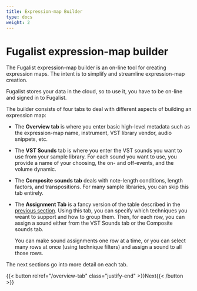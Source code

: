 ```yaml
---
title: Expression-map Builder
type: docs
weight: 2
---
```



# Fugalist expression-map builder

The Fugalist expression-map builder is an on-line tool for creating expression maps.
The intent is to simplify and streamline expression-map creation.

Fugalist stores your data in the cloud, so to use it, you have to be on-line and
signed in to Fugalist.

The builder consists of four tabs to deal with different aspects of building an expression map:

- The **Overview tab** is where you enter basic high-level metadata such as the expression-map name, instrument,
  VST library vendor, audio snippets, etc.

- The **VST Sounds** tab is where you enter the VST sounds you want to use from your sample library.
  For each sound you want to use, you provide a name of your choosing, the on- and off-events, and the volume dynamic.

- The **Composite sounds tab** deals with note-length conditions, length factors, and transpositions.
  For many sample libraries, you can skip this tab entirely.

- The **Assignment Tab** is a fancy version of the table described in the
  [previous section](/docs/intro/#tiny-example). Using this tab, you can specify which techniques you
  weant to support and how to group them.
  Then, for each row, you can assign a sound either from the VST Sounds tab or the Composite sounds tab.

  You can make sound assignments one row at a time, or you can select many rows at once (using technique filters)
  and assign a sound to all those rows.

The next sections go into more detail on each tab. 

{{< button relref="/overview-tab" class="justify-end" >}}Next{{< /button >}}
